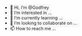 - 👋 Hi, I’m @Godfrey
- 👀 I’m interested in ...
- 🌱 I’m currently learning ...
- 💞️ I’m looking to collaborate on ...
- 📫 How to reach me ...

<!---
kabageni/kabageni is a ✨ special ✨ repository because its `README.md` (this file) appears on your GitHub profile.
You can click the Preview link to take a look at your changes.
--->
